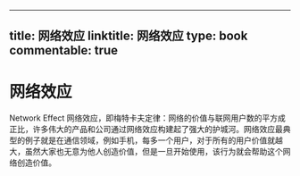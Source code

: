 
---
title: 网络效应
linktitle: 网络效应
type: book
commentable: true
---

# 网络效应

Network Effect 网络效应，即梅特卡夫定律：网络的价值与联网用户数的平方成正比，许多伟大的产品和公司通过网络效应构建起了强大的护城河。网络效应最典型的例子就是在通信领域，例如手机，每多一个用户，对于所有的用户价值就越大，虽然大家也无意为他人创造价值，但是一旦开始使用，该行为就会帮助这个网络创造价值。

    